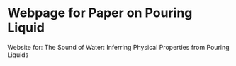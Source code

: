 # Webpage for Paper on Pouring Liquid
Website for: The Sound of Water: Inferring Physical Properties from Pouring Liquids
